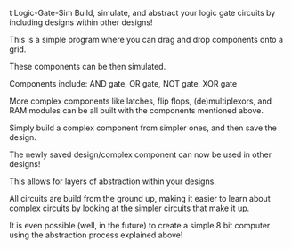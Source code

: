 t Logic-Gate-Sim
Build, simulate, and abstract your logic gate circuits by including designs within other designs!

This is a simple program where you can drag and drop components onto a grid.

These components can be then simulated.

Components include: AND gate, OR gate, NOT gate, XOR gate

More complex components like latches, flip flops, (de)multiplexors, and RAM modules can be all built with the components mentioned above.

Simply build a complex component from simpler ones, and then save the design. 

The newly saved design/complex component can now be used in other designs!

This allows for layers of abstraction within your designs.

All circuits are build from the ground up, making it easier to learn about complex circuits by looking at the simpler circuits that make it up.

It is even possible (well, in the future) to create a simple 8 bit computer using the abstraction process explained above!
